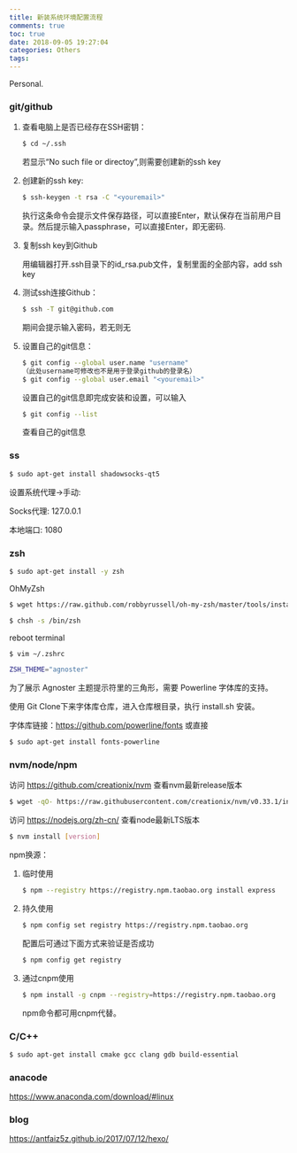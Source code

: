 ```yaml
---
title: 新装系统环境配置流程
comments: true
toc: true
date: 2018-09-05 19:27:04
categories: Others
tags:
---
```


Personal.

<!--more-->

### git/github

1. 查看电脑上是否已经存在SSH密钥：

    ``` bash
    $ cd ~/.ssh
    ```

    若显示“No such file or directoy”,则需要创建新的ssh key

2. 创建新的ssh key:

    ``` bash
    $ ssh-keygen -t rsa -C "<youremail>"
    ```

    执行这条命令会提示文件保存路径，可以直接Enter，默认保存在当前用户目录。然后提示输入passphrase，可以直接Enter，即无密码.
 
3. 复制ssh key到Github

    用编辑器打开.ssh目录下的id_rsa.pub文件，复制里面的全部内容，add ssh key

4. 测试ssh连接Github：

    ``` bash
    $ ssh -T git@github.com
    ```

    期间会提示输入密码，若无则无

5. 设置自己的git信息：

    ``` bash   
    $ git config --global user.name "username" 
    （此处username可修改也不是用于登录github的登录名）
    $ git config --global user.email "<youremail>"
    ```

    设置自己的git信息即完成安装和设置，可以输入

    ``` bash
    $ git config --list
    ```

    查看自己的git信息

### ss

```sh
$ sudo apt-get install shadowsocks-qt5
```

设置系统代理->手动:

Socks代理: 127.0.0.1

本地端口: 1080

### zsh

```sh
$ sudo apt-get install -y zsh
```
OhMyZsh

```sh
$ wget https://raw.github.com/robbyrussell/oh-my-zsh/master/tools/install.sh -O - | sh
```

```sh
$ chsh -s /bin/zsh
```

reboot terminal

```sh
$ vim ~/.zshrc
```

```sh
ZSH_THEME="agnoster"
```

为了展示 Agnoster 主题提示符里的三角形，需要 Powerline 字体库的支持。

使用 Git Clone下来字体库仓库，进入仓库根目录，执行 install.sh 安装。

字体库链接：https://github.com/powerline/fonts 或直接

```sh
$ sudo apt-get install fonts-powerline
```

### nvm/node/npm

访问 https://github.com/creationix/nvm 查看nvm最新release版本

```sh
$ wget -qO- https://raw.githubusercontent.com/creationix/nvm/v0.33.1/install.sh | bash
```

访问 https://nodejs.org/zh-cn/ 查看node最新LTS版本

```sh
$ nvm install [version]
```

npm换源：

1. 临时使用
    
    ``` bash
    $ npm --registry https://registry.npm.taobao.org install express
    ```

2. 持久使用

    ``` bash
    $ npm config set registry https://registry.npm.taobao.org
    ```

    配置后可通过下面方式来验证是否成功 

    ``` bash
    $ npm config get registry
    ```

3. 通过cnpm使用

    ``` bash
    $ npm install -g cnpm --registry=https://registry.npm.taobao.org
    ```

    npm命令都可用cnpm代替。

### C/C++

```sh
$ sudo apt-get install cmake gcc clang gdb build-essential
```

### anacode

https://www.anaconda.com/download/#linux

### blog

https://antfaiz5z.github.io/2017/07/12/hexo/